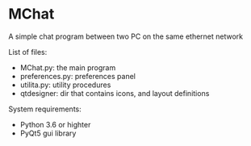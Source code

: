 # MChat
A simple chat program between two PC on the same ethernet network 

List of files:
- MChat.py: the main program
- preferences.py: preferences panel
- utilita.py: utility procedures
- qtdesigner: dir that contains icons, and layout definitions

System requirements:
- Python 3.6 or highter
- PyQt5 gui library
